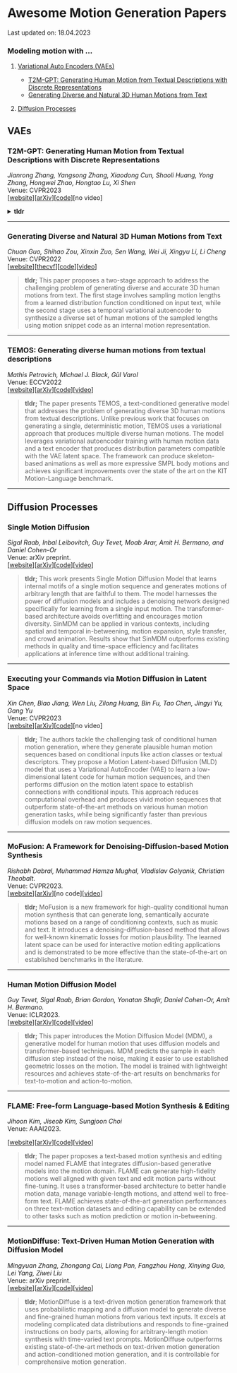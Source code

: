 # Awesome Motion Generation Papers

Last updated on: 18.04.2023

### Modeling motion with ...
1. [Variational Auto Encoders (VAEs)](#vaes)   
    - [T2M-GPT: Generating Human Motion from Textual Descriptions with Discrete Representations](#t2m-gpt-generating-human-motion-from-textual-descriptions-with-discrete-representations)
    - [Generating Diverse and Natural 3D Human Motions from Text](#generating-diverse-and-natural-3d-human-motions-from-text )
    
2. [Diffusion Processes](#diffusion-processes)

<!-- [[website]()][[arXiv]()][[code]()][[video]()] -->
<!-- date -->

## VAEs

### T2M-GPT: Generating Human Motion from Textual Descriptions with Discrete Representations
*Jianrong Zhang, Yangsong Zhang, Xiaodong Cun, Shaoli Huang, Yong Zhang, Hongwei Zhao, Hongtao Lu, Xi Shen*   
Venue: CVPR2023   
[[website](https://mael-zys.github.io/T2M-GPT/)][[arXiv](https://arxiv.org/abs/2301.06052)][[code](https://github.com/Mael-zys/T2M-GPT)][no video]   
<!-- 15 Jan 2023 -->  

<details>
<summary><b> tldr </b></summary>

> In this work, the authors use a combination of Vector Quantised-Variational AutoEncoder (VQ-VAE) and Generative Pre-trained Transformer (GPT) for generating human motion from text descriptions. They find that a simple CNN-based VQ-VAE with commonly used training techniques produces high-quality representations, and incorporating a corruption strategy during GPT training improves performance. Their proposed approach, T2M-GPT, outperforms recent diffusion-based approaches on a large dataset, HumanML3D, with better consistency between text and generated motion and lower FID score. However, the authors note that the dataset size is a limitation of their approach, and suggest that VQ-VAE remains a competitive approach for human motion generation.
</details>


---
### Generating Diverse and Natural 3D Human Motions from Text
*Chuan Guo, Shihao Zou, Xinxin Zuo, Sen Wang, Wei Ji, Xingyu Li, Li Cheng*      
Venue: CVPR2022   
[[website](https://ericguo5513.github.io/text-to-motion/)][[thecvf](https://openaccess.thecvf.com/content/CVPR2022/papers/Guo_Generating_Diverse_and_Natural_3D_Human_Motions_From_Text_CVPR_2022_paper.pdf)][[code](https://github.com/EricGuo5513/text-to-motion)][[video](https://youtu.be/085mBtMeZpg)]


> **tldr;** This paper proposes a two-stage approach to address the challenging problem of generating diverse and accurate 3D human motions from text. The first stage involves sampling motion lengths from a learned distribution function conditioned on input text, while the second stage uses a temporal variational autoencoder to synthesize a diverse set of human motions of the sampled lengths using motion snippet code as an internal motion representation.

---
### TEMOS: Generating diverse human motions from textual descriptions   
*Mathis Petrovich, Michael J. Black, Gül Varol*  
Venue: ECCV2022   
[[website](https://mathis.petrovich.fr/temos/)][[arXiv](https://arxiv.org/abs/2204.14109)][[code](https://github.com/Mathux/TEMOS)][[video](https://youtu.be/07dQiKK17aQ)]   
<!-- 25 Apr 2022 --> 

> **tldr;** The paper presents TEMOS, a text-conditioned generative model that addresses the problem of generating diverse 3D human motions from textual descriptions. Unlike previous work that focuses on generating a single, deterministic motion, TEMOS uses a variational approach that produces multiple diverse human motions. The model leverages variational autoencoder training with human motion data and a text encoder that produces distribution parameters compatible with the VAE latent space. The framework can produce skeleton-based animations as well as more expressive SMPL body motions and achieves significant improvements over the state of the art on the KIT Motion-Language benchmark.

---
## Diffusion Processes

### Single Motion Diffusion   
*Sigal Raab, Inbal Leibovitch, Guy Tevet, Moab Arar, Amit H. Bermano, and Daniel Cohen-Or*  
Venue: arXiv preprint.   
[[website](https://sinmdm.github.io/SinMDM-page/)][[arXiv](https://arxiv.org/abs/2302.05905)][[code](https://github.com/SinMDM/SinMDM)][[video](https://youtu.be/dU9WR8rWAJI)]

<!-- 12 Feb 2023 -->

> **tldr;** This work presents Single Motion Diffusion Model that learns internal motifs of a single motion sequence and generates motions of arbitrary length that are faithful to them. The model harnesses the power of diffusion models and includes a denoising network designed specifically for learning from a single input motion. The transformer-based architecture avoids overfitting and encourages motion diversity. SinMDM can be applied in various contexts, including spatial and temporal in-betweening, motion expansion, style transfer, and crowd animation. Results show that SinMDM outperforms existing methods in quality and time-space efficiency and facilitates applications at inference time without additional training.

---
### Executing your Commands via Motion Diffusion in Latent Space
*Xin Chen, Biao Jiang, Wen Liu, Zilong Huang, Bin Fu, Tao Chen, Jingyi Yu, Gang Yu*   
Venue: CVPR2023   
[[website](https://chenxin.tech/mld/)][[arXiv](https://arxiv.org/abs/2212.04048)][[code](https://github.com/ChenFengYe/motion-latent-diffusion)][no video]    
> **tldr;**  The authors tackle the challenging task of conditional human motion generation, where they generate plausible human motion sequences based on conditional inputs like action classes or textual descriptors. They propose a Motion Latent-based Diffusion (MLD) model that uses a Variational AutoEncoder (VAE) to learn a low-dimensional latent code for human motion sequences, and then performs diffusion on the motion latent space to establish connections with conditional inputs. This approach reduces computational overhead and produces vivid motion sequences that outperform state-of-the-art methods on various human motion generation tasks, while being significantly faster than previous diffusion models on raw motion sequences.
   
---


### MoFusion: A Framework for Denoising-Diffusion-based Motion Synthesis
*Rishabh Dabral, Muhammad Hamza Mughal, Vladislav Golyanik, Christian Theobalt.*  
Venue: CVPR2023.  
[[website](https://vcai.mpi-inf.mpg.de/projects/MoFusion/)][[arXiv](https://arxiv.org/abs/2212.04495)][no code][[video](https://youtu.be/DLoB0Xmj84Y)]   


<!-- 8 Dec 2022 -->


> **tldr;** MoFusion is a new framework for high-quality conditional human motion synthesis that can generate long, semantically accurate motions based on a range of conditioning contexts, such as music and text. It introduces a denoising-diffusion-based method that allows for well-known kinematic losses for motion plausibility. The learned latent space can be used for interactive motion editing applications and is demonstrated to be more effective than the state-of-the-art on established benchmarks in the literature.

---


### Human Motion Diffusion Model
*Guy Tevet, Sigal Raab, Brian Gordon, Yonatan Shafir, Daniel Cohen-Or, Amit H. Bermano.*  
Venue: ICLR2023.  
[[website](https://guytevet.github.io/mdm-page/)][[arXiv](https://arxiv.org/abs/2209.14916)][[code](https://github.com/GuyTevet/motion-diffusion-model)][[video](https://youtu.be/rVkIDj5wgjs)]  

<!-- 29 Sep 2022 -->


> **tldr;** This paper introduces the Motion Diffusion Model (MDM), a generative model for human motion that uses diffusion models and transformer-based techniques. MDM predicts the sample in each diffusion step instead of the noise, making it easier to use established geometric losses on the motion. The model is trained with lightweight resources and achieves state-of-the-art results on benchmarks for text-to-motion and action-to-motion.

---

### FLAME: Free-form Language-based Motion Synthesis & Editing
*Jihoon Kim, Jiseob Kim, Sungjoon Choi*   
Venue: AAAI2023.    

[[website](https://kakaobrain.github.io/flame/)][[arXiv](https://arxiv.org/abs/2209.00349)][[code](https://github.com/kakaobrain/flame)][[video](https://youtu.be/LbPNGv0zrto)]
<!-- 1 Sep 2022 -->   
> **tldr**; The paper proposes a text-based motion synthesis and editing model named FLAME that integrates diffusion-based generative models into the motion domain. FLAME can generate high-fidelity motions well aligned with given text and edit motion parts without fine-tuning. It uses a transformer-based architecture to better handle motion data, manage variable-length motions, and attend well to free-form text. FLAME achieves state-of-the-art generation performances on three text-motion datasets and editing capability can be extended to other tasks such as motion prediction or motion in-betweening.
---

### MotionDiffuse: Text-Driven Human Motion Generation with Diffusion Model
*Mingyuan Zhang, Zhongang Cai, Liang Pan, Fangzhou Hong, Xinying Guo, Lei Yang, Ziwei Liu*   
Venue: arXiv preprint.   
[[website](https://mingyuan-zhang.github.io/projects/MotionDiffuse.html)][[arXiv](https://arxiv.org/abs/2208.15001)][[code](https://github.com/mingyuan-zhang/MotionDiffuse)][[video](https://youtu.be/U5PTnw490SA)]  
<!-- 31 Aug 2022 -->

> **tldr**; MotionDiffuse is a text-driven motion generation framework that uses probabilistic mapping and a diffusion model to generate diverse and fine-grained human motions from various text inputs. It excels at modeling complicated data distributions and responds to fine-grained instructions on body parts, allowing for arbitrary-length motion synthesis with time-varied text prompts. MotionDiffuse outperforms existing state-of-the-art methods on text-driven motion generation and action-conditioned motion generation, and it is controllable for comprehensive motion generation.
